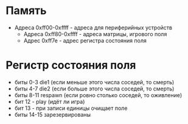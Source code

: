 # Память

- Адреса 0xff00-0xffff - адреса для периферийных устройств
	- Адреса 0xff80-0xffff - адреса матрицы, игрового поля
	- Адрес 0xff7e - адрес регистра состояния поля
# Регистр состояния поля

- биты 0-3 die1 (если меньше этого числа соседей, то смерть)
- биты 4-7 die2 (если больше этого числа соседей, то смерть)
- биты 8-11 respawn (если ровно столько соседей, то оживление)
- бит 12 - play (идёт ли игра)
- бит 13 - при записи единицы очищает поле
- биты 14-15 зарезервированы
